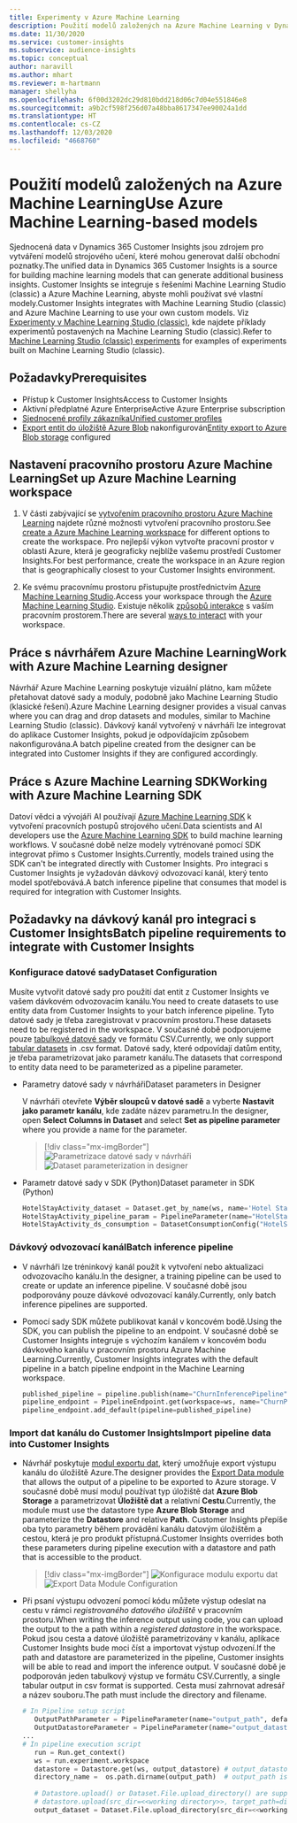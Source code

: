```yaml
---
title: Experimenty v Azure Machine Learning
description: Použití modelů založených na Azure Machine Learning v Dynamics 365 Customer Insights.
ms.date: 11/30/2020
ms.service: customer-insights
ms.subservice: audience-insights
ms.topic: conceptual
author: naravill
ms.author: mhart
ms.reviewer: m-hartmann
manager: shellyha
ms.openlocfilehash: 6f00d3202dc29d810bdd218d06c7d04e551846e8
ms.sourcegitcommit: a9b2cf598f256d07a48bba8617347ee90024a1dd
ms.translationtype: HT
ms.contentlocale: cs-CZ
ms.lasthandoff: 12/03/2020
ms.locfileid: "4668760"
---
```

# <a name="use-azure-machine-learning-based-models"></a><span data-ttu-id="f170c-103">Použití modelů založených na Azure Machine Learning</span><span class="sxs-lookup"><span data-stu-id="f170c-103">Use Azure Machine Learning-based models</span></span>

<span data-ttu-id="f170c-104">Sjednocená data v Dynamics 365 Customer Insights jsou zdrojem pro vytváření modelů strojového učení, které mohou generovat další obchodní poznatky.</span><span class="sxs-lookup"><span data-stu-id="f170c-104">The unified data in Dynamics 365 Customer Insights is a source for building machine learning models that can generate additional business insights.</span></span> <span data-ttu-id="f170c-105">Customer Insights se integruje s řešeními Machine Learning Studio (classic) a Azure Machine Learning, abyste mohli používat své vlastní modely.</span><span class="sxs-lookup"><span data-stu-id="f170c-105">Customer Insights integrates with Machine Learning Studio (classic) and Azure Machine Learning to use your own custom models.</span></span> <span data-ttu-id="f170c-106">Viz [Experimenty v Machine Learning Studio (classic)](machine-learning-studio-experiments.md), kde najdete příklady experimentů postavených na Machine Learning Studio (classic).</span><span class="sxs-lookup"><span data-stu-id="f170c-106">Refer to [Machine Learning Studio (classic) experiments](machine-learning-studio-experiments.md) for examples of experiments built on Machine Learning Studio (classic).</span></span> 

## <a name="prerequisites"></a><span data-ttu-id="f170c-107">Požadavky</span><span class="sxs-lookup"><span data-stu-id="f170c-107">Prerequisites</span></span>

- <span data-ttu-id="f170c-108">Přístup k Customer Insights</span><span class="sxs-lookup"><span data-stu-id="f170c-108">Access to Customer Insights</span></span>
- <span data-ttu-id="f170c-109">Aktivní předplatné Azure Enterprise</span><span class="sxs-lookup"><span data-stu-id="f170c-109">Active Azure Enterprise subscription</span></span>
- [<span data-ttu-id="f170c-110">Sjednocené profily zákazníka</span><span class="sxs-lookup"><span data-stu-id="f170c-110">Unified customer profiles</span></span>](data-unification.md)
- <span data-ttu-id="f170c-111">[Export entit do úložiště Azure Blob](export-azure-blob-storage.md) nakonfigurován</span><span class="sxs-lookup"><span data-stu-id="f170c-111">[Entity export to Azure Blob storage](export-azure-blob-storage.md) configured</span></span>

## <a name="set-up-azure-machine-learning-workspace"></a><span data-ttu-id="f170c-112">Nastavení pracovního prostoru Azure Machine Learning</span><span class="sxs-lookup"><span data-stu-id="f170c-112">Set up Azure Machine Learning workspace</span></span>

1. <span data-ttu-id="f170c-113">V části zabývající se [vytvořením pracovního prostoru Azure Machine Learning](https://docs.microsoft.com/azure/machine-learning/concept-workspace#-create-a-workspace) najdete různé možnosti vytvoření pracovního prostoru.</span><span class="sxs-lookup"><span data-stu-id="f170c-113">See [create a Azure Machine Learning workspace](https://docs.microsoft.com/azure/machine-learning/concept-workspace#-create-a-workspace) for different options to create the workspace.</span></span> <span data-ttu-id="f170c-114">Pro nejlepší výkon vytvořte pracovní prostor v oblasti Azure, která je geograficky nejblíže vašemu prostředí Customer Insights.</span><span class="sxs-lookup"><span data-stu-id="f170c-114">For best performance, create the workspace in an Azure region that is geographically closest to your Customer Insights environment.</span></span>

1. <span data-ttu-id="f170c-115">Ke svému pracovnímu prostoru přistupujte prostřednictvím [Azure Machine Learning Studio](https://ml.azure.com/).</span><span class="sxs-lookup"><span data-stu-id="f170c-115">Access your workspace through the [Azure Machine Learning Studio](https://ml.azure.com/).</span></span> <span data-ttu-id="f170c-116">Existuje několik [způsobů interakce](https://docs.microsoft.com/azure/machine-learning/concept-workspace#tools-for-workspace-interaction) s vaším pracovním prostorem.</span><span class="sxs-lookup"><span data-stu-id="f170c-116">There are several [ways to interact](https://docs.microsoft.com/azure/machine-learning/concept-workspace#tools-for-workspace-interaction) with your workspace.</span></span>

## <a name="work-with-azure-machine-learning-designer"></a><span data-ttu-id="f170c-117">Práce s návrhářem Azure Machine Learning</span><span class="sxs-lookup"><span data-stu-id="f170c-117">Work with Azure Machine Learning designer</span></span>

<span data-ttu-id="f170c-118">Návrhář Azure Machine Learning poskytuje vizuální plátno, kam můžete přetahovat datové sady a moduly, podobně jako Machine Learning Studio (klasické řešení).</span><span class="sxs-lookup"><span data-stu-id="f170c-118">Azure Machine Learning designer provides a visual canvas where you can drag and drop datasets and modules, similar to Machine Learning Studio (classic).</span></span> <span data-ttu-id="f170c-119">Dávkový kanál vytvořený v návrháři lze integrovat do aplikace Customer Insights, pokud je odpovídajícím způsobem nakonfigurována.</span><span class="sxs-lookup"><span data-stu-id="f170c-119">A batch pipeline created from the designer can be integrated into Customer Insights if they are configured accordingly.</span></span> 
   
## <a name="working-with-azure-machine-learning-sdk"></a><span data-ttu-id="f170c-120">Práce s Azure Machine Learning SDK</span><span class="sxs-lookup"><span data-stu-id="f170c-120">Working with Azure Machine Learning SDK</span></span>

<span data-ttu-id="f170c-121">Datoví vědci a vývojáři AI používají [Azure Machine Learning SDK](https://docs.microsoft.com/python/api/overview/azure/ml/?view=azure-ml-py&preserve-view=true) k vytvoření pracovních postupů strojového učení.</span><span class="sxs-lookup"><span data-stu-id="f170c-121">Data scientists and AI developers use the [Azure Machine Learning SDK](https://docs.microsoft.com/python/api/overview/azure/ml/?view=azure-ml-py&preserve-view=true) to build machine learning workflows.</span></span> <span data-ttu-id="f170c-122">V současné době nelze modely vytrénované pomocí SDK integrovat přímo s Customer Insights.</span><span class="sxs-lookup"><span data-stu-id="f170c-122">Currently, models trained using the SDK can't be integrated directly with Customer Insights.</span></span> <span data-ttu-id="f170c-123">Pro integraci s Customer Insights je vyžadován dávkový odvozovací kanál, který tento model spotřebovává.</span><span class="sxs-lookup"><span data-stu-id="f170c-123">A batch inference pipeline that consumes that model is required for integration with Customer Insights.</span></span>

## <a name="batch-pipeline-requirements-to-integrate-with-customer-insights"></a><span data-ttu-id="f170c-124">Požadavky na dávkový kanál pro integraci s Customer Insights</span><span class="sxs-lookup"><span data-stu-id="f170c-124">Batch pipeline requirements to integrate with Customer Insights</span></span>

### <a name="dataset-configuration"></a><span data-ttu-id="f170c-125">Konfigurace datové sady</span><span class="sxs-lookup"><span data-stu-id="f170c-125">Dataset Configuration</span></span>

<span data-ttu-id="f170c-126">Musíte vytvořit datové sady pro použití dat entit z Customer Insights ve vašem dávkovém odvozovacím kanálu.</span><span class="sxs-lookup"><span data-stu-id="f170c-126">You need to create datasets to use entity data from Customer Insights to your batch inference pipeline.</span></span> <span data-ttu-id="f170c-127">Tyto datové sady je třeba zaregistrovat v pracovním prostoru.</span><span class="sxs-lookup"><span data-stu-id="f170c-127">These datasets need to be registered in the workspace.</span></span> <span data-ttu-id="f170c-128">V současné době podporujeme pouze [tabulkové datové sady](https://docs.microsoft.com/azure/machine-learning/how-to-create-register-datasets#tabulardataset) ve formátu CSV.</span><span class="sxs-lookup"><span data-stu-id="f170c-128">Currently, we only support [tabular datasets](https://docs.microsoft.com/azure/machine-learning/how-to-create-register-datasets#tabulardataset) in .csv format.</span></span> <span data-ttu-id="f170c-129">Datové sady, které odpovídají datům entity, je třeba parametrizovat jako parametr kanálu.</span><span class="sxs-lookup"><span data-stu-id="f170c-129">The datasets that correspond to entity data need to be parameterized as a pipeline parameter.</span></span>
   
* <span data-ttu-id="f170c-130">Parametry datové sady v návrháři</span><span class="sxs-lookup"><span data-stu-id="f170c-130">Dataset parameters in Designer</span></span>
   
     <span data-ttu-id="f170c-131">V návrháři otevřete **Výběr sloupců v datové sadě** a vyberte **Nastavit jako parametr kanálu**, kde zadáte název parametru.</span><span class="sxs-lookup"><span data-stu-id="f170c-131">In the designer, open **Select Columns in Dataset** and select **Set as pipeline parameter** where you provide a name for the parameter.</span></span>

     > [!div class="mx-imgBorder"]
     > <span data-ttu-id="f170c-132">![Parametrizace datové sady v návrháři](media/intelligence-designer-dataset-parameters.png "Parametrizace datové sady v návrháři")</span><span class="sxs-lookup"><span data-stu-id="f170c-132">![Dataset parameterization in designer](media/intelligence-designer-dataset-parameters.png "Dataset parameterization in designer")</span></span>
   
* <span data-ttu-id="f170c-133">Parametr datové sady v SDK (Python)</span><span class="sxs-lookup"><span data-stu-id="f170c-133">Dataset parameter in SDK (Python)</span></span>
   
   ```python
   HotelStayActivity_dataset = Dataset.get_by_name(ws, name='Hotel Stay Activity Data')
   HotelStayActivity_pipeline_param = PipelineParameter(name="HotelStayActivity_pipeline_param", default_value=HotelStayActivity_dataset)
   HotelStayActivity_ds_consumption = DatasetConsumptionConfig("HotelStayActivity_dataset", HotelStayActivity_pipeline_param)
   ```

### <a name="batch-inference-pipeline"></a><span data-ttu-id="f170c-134">Dávkový odvozovací kanál</span><span class="sxs-lookup"><span data-stu-id="f170c-134">Batch inference pipeline</span></span>
  
* <span data-ttu-id="f170c-135">V návrháři lze tréninkový kanál použít k vytvoření nebo aktualizaci odvozovacího kanálu.</span><span class="sxs-lookup"><span data-stu-id="f170c-135">In the designer, a training pipeline can be used to create or update an inference pipeline.</span></span> <span data-ttu-id="f170c-136">V současné době jsou podporovány pouze dávkové odvozovací kanály.</span><span class="sxs-lookup"><span data-stu-id="f170c-136">Currently, only batch inference pipelines are supported.</span></span>

* <span data-ttu-id="f170c-137">Pomocí sady SDK můžete publikovat kanál v koncovém bodě.</span><span class="sxs-lookup"><span data-stu-id="f170c-137">Using the SDK, you can publish the pipeline to an endpoint.</span></span> <span data-ttu-id="f170c-138">V současné době se Customer Insights integruje s výchozím kanálem v koncovém bodu dávkového kanálu v pracovním prostoru Azure Machine Learning.</span><span class="sxs-lookup"><span data-stu-id="f170c-138">Currently, Customer Insights integrates with the default pipeline in a batch pipeline endpoint in the Machine Learning workspace.</span></span>
   
   ```python
   published_pipeline = pipeline.publish(name="ChurnInferencePipeline", description="Published Churn Inference pipeline")
   pipeline_endpoint = PipelineEndpoint.get(workspace=ws, name="ChurnPipelineEndpoint") 
   pipeline_endpoint.add_default(pipeline=published_pipeline)
   ```

### <a name="import-pipeline-data-into-customer-insights"></a><span data-ttu-id="f170c-139">Import dat kanálu do Customer Insights</span><span class="sxs-lookup"><span data-stu-id="f170c-139">Import pipeline data into Customer Insights</span></span>

* <span data-ttu-id="f170c-140">Návrhář poskytuje [modul exportu dat](https://docs.microsoft.com/azure/machine-learning/algorithm-module-reference/export-data), který umožňuje export výstupu kanálu do úložiště Azure.</span><span class="sxs-lookup"><span data-stu-id="f170c-140">The designer provides the [Export Data module](https://docs.microsoft.com/azure/machine-learning/algorithm-module-reference/export-data) that allows the output of a pipeline to be exported to Azure storage.</span></span> <span data-ttu-id="f170c-141">V současné době musí modul používat typ úložiště dat **Azure Blob Storage** a parametrizovat **Úložiště dat** a relativní **Cestu**.</span><span class="sxs-lookup"><span data-stu-id="f170c-141">Currently, the module must use the datastore type **Azure Blob Storage** and parameterize the **Datastore** and relative **Path**.</span></span> <span data-ttu-id="f170c-142">Customer Insights přepíše oba tyto parametry během provádění kanálu datovým úložištěm a cestou, která je pro produkt přístupná.</span><span class="sxs-lookup"><span data-stu-id="f170c-142">Customer Insights overrides both these parameters during pipeline execution with a datastore and path that is accessible to the product.</span></span>
   > [!div class="mx-imgBorder"]
   > <span data-ttu-id="f170c-143">![Konfigurace modulu exportu dat](media/intelligence-designer-importdata.png "Konfigurace modulu exportu dat")</span><span class="sxs-lookup"><span data-stu-id="f170c-143">![Export Data Module Configuration](media/intelligence-designer-importdata.png "Export Data Module Configuration")</span></span>
   
* <span data-ttu-id="f170c-144">Při psaní výstupu odvození pomocí kódu můžete výstup odeslat na cestu v rámci *registrovaného datového úložiště* v pracovním prostoru.</span><span class="sxs-lookup"><span data-stu-id="f170c-144">When writing the inference output using code, you can upload the output to the a path within a *registered datastore* in the workspace.</span></span> <span data-ttu-id="f170c-145">Pokud jsou cesta a datové úložiště parametrizovány v kanálu, aplikace Customer Insights bude moci číst a importovat výstup odvození.</span><span class="sxs-lookup"><span data-stu-id="f170c-145">If the path and datastore are parameterized in the pipeline, Customer insights will be able to read and import the inference output.</span></span> <span data-ttu-id="f170c-146">V současné době je podporován jeden tabulkový výstup ve formátu CSV.</span><span class="sxs-lookup"><span data-stu-id="f170c-146">Currently, a single tabular output in csv format is supported.</span></span> <span data-ttu-id="f170c-147">Cesta musí zahrnovat adresář a název souboru.</span><span class="sxs-lookup"><span data-stu-id="f170c-147">The path must include the directory and filename.</span></span>

   ```python
   # In Pipeline setup script
      OutputPathParameter = PipelineParameter(name="output_path", default_value="HotelChurnOutput/HotelChurnOutput.csv")
      OutputDatastoreParameter = PipelineParameter(name="output_datastore", default_value="workspaceblobstore")
   ...
   # In pipeline execution script
      run = Run.get_context()
      ws = run.experiment.workspace
      datastore = Datastore.get(ws, output_datastore) # output_datastore is parameterized
      directory_name =  os.path.dirname(output_path)  # output_path is parameterized.
      
      # Datastore.upload() or Dataset.File.upload_directory() are supported methods to uplaod the data
      # datastore.upload(src_dir=<<working directory>>, target_path=directory_name, overwrite=False, show_progress=True)
      output_dataset = Dataset.File.upload_directory(src_dir=<<working directory>>, target = (datastore, directory_name)) # Remove trailing "/" from directory_name
   ```
